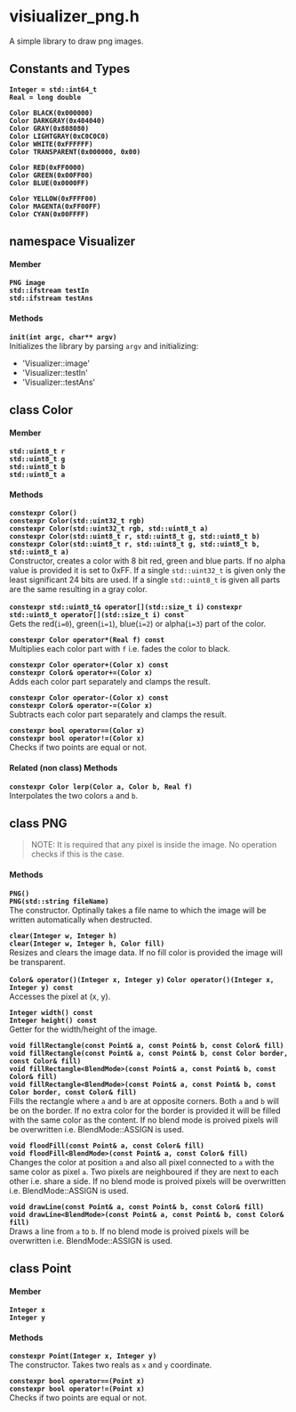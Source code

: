# visiualizer_png.h
A simple library to draw png images.


## Constants and Types
**`Integer = std::int64_t`**  
**`Real = long double`**  

**`Color BLACK(0x000000)`**  
**`Color DARKGRAY(0x404040)`**  
**`Color GRAY(0x808080)`**  
**`Color LIGHTGRAY(0xC0C0C0)`**  
**`Color WHITE(0xFFFFFF)`**  
**`Color TRANSPARENT(0x000000, 0x00)`**  

**`Color RED(0xFF0000)`**  
**`Color GREEN(0x00FF00)`**  
**`Color BLUE(0x0000FF)`**  

**`Color YELLOW(0xFFFF00)`**  
**`Color MAGENTA(0xFF00FF)`**  
**`Color CYAN(0x00FFFF)`**  


## namespace Visualizer
#### Member
**`PNG image`**  
**`std::ifstream testIn`**  
**`std::ifstream testAns`**  

#### Methods
**`init(int argc, char** argv)`**  
Initializes the library by parsing `argv` and initializing:
- 'Visualizer::image'
- 'Visualizer::testIn'
- 'Visualizer::testAns'


## class Color
#### Member
**`std::uint8_t r`**  
**`std::uint8_t g`**  
**`std::uint8_t b`**  
**`std::uint8_t a`**  

#### Methods
**`constexpr Color()`**  
**`constexpr Color(std::uint32_t rgb)`**  
**`constexpr Color(std::uint32_t rgb, std::uint8_t a)`**  
**`constexpr Color(std::uint8_t r, std::uint8_t g, std::uint8_t b)`**  
**`constexpr Color(std::uint8_t r, std::uint8_t g, std::uint8_t b, std::uint8_t a)`**  
Constructor, creates a color with 8 bit red, green and blue parts. If no alpha value
is provided it is set to 0xFF.
If a single `std::uint32_t` is given only the least significant 24 bits are used.
If a single `std::uint8_t` is given all parts are the same resulting in a gray color.

**`constexpr std::uint8_t& operator[](std::size_t i)`** 
**`constexpr std::uint8_t operator[](std::size_t i) const`**  
Gets the red(`i=0`), green(`i=1`), blue(`i=2`) or alpha(`i=3`) part of the color.

**`constexpr Color operator*(Real f) const`**  
Multiplies each color part with `f` i.e. fades the color to black.

**`constexpr Color operator+(Color x) const`**  
**`constexpr Color& operator+=(Color x)`**  
Adds each color part separately and clamps the result.

**`constexpr Color operator-(Color x) const`**  
**`constexpr Color& operator-=(Color x)`**  
Subtracts each color part separately and clamps the result.

**`constexpr bool operator==(Color x)`**  
**`constexpr bool operator!=(Color x)`**  
Checks if two points are equal or not.


#### Related (non class) Methods
**`constexpr Color lerp(Color a, Color b, Real f)`**  
Interpolates the two colors `a` and `b`.


## class PNG
> NOTE: It is required that any pixel is inside the image.
> No operation checks if this is the case.
#### Methods
**`PNG()`**  
**`PNG(std::string fileName)`**  
The constructor.
Optinally takes a file name to which the image will be written automatically when destructed.

**`clear(Integer w, Integer h)`**  
**`clear(Integer w, Integer h, Color fill)`**  
Resizes and clears the image data.
If no fill color is provided the image will be transparent.

**`Color& operator()(Integer x, Integer y)`** 
**`Color operator()(Integer x, Integer y) const`**  
Accesses the pixel at (x, y).

**`Integer width() const`**  
**`Integer height() const`**  
Getter for the width/height of the image.


**`void fillRectangle(const Point& a, const Point& b, const Color& fill)`**  
**`void fillRectangle(const Point& a, const Point& b, const Color border, const Color& fill)`**  
**`void fillRectangle<BlendMode>(const Point& a, const Point& b, const Color& fill)`**  
**`void fillRectangle<BlendMode>(const Point& a, const Point& b, const Color border, const Color& fill)`**  
Fills the rectangle where `a` and `b` are at opposite corners.
Both `a` and `b` will be on the border.
If no extra color for the border is provided it will be filled with the same color as the content.
If no blend mode is proived pixels will be overwritten i.e. BlendMode::ASSIGN is used.

**`void floodFill(const Point& a, const Color& fill)`**  
**`void floodFill<BlendMode>(const Point& a, const Color& fill)`**  
Changes the color at position `a` and also all pixel connected to `a` with the same color as pixel `a`.
Two pixels are neighboured if they are next to each other i.e. share a side.
If no blend mode is proived pixels will be overwritten i.e. BlendMode::ASSIGN is used.

**`void drawLine(const Point& a, const Point& b, const Color& fill)`**  
**`void drawLine<BlendMode>(const Point& a, const Point& b, const Color& fill)`**  
Draws a line from `a` to `b`.
If no blend mode is proived pixels will be overwritten i.e. BlendMode::ASSIGN is used.


## class Point
#### Member
**`Integer x`**  
**`Integer y`**  

#### Methods
**`constexpr Point(Integer x, Integer y)`**  
The constructor.
Takes two reals as `x` and `y` coordinate.

**`constexpr bool operator==(Point x)`**  
**`constexpr bool operator!=(Point x)`**  
Checks if two points are equal or not.
